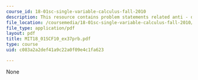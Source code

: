 ```yaml
---
course_id: 18-01sc-single-variable-calculus-fall-2010
description: This resource contains problem statements related anti - derivative rules.
file_location: /coursemedia/18-01sc-single-variable-calculus-fall-2010/c083a2a2def41a9c22a0f09e4c1fa623_MIT18_01SCF10_ex37prb.pdf
file_type: application/pdf
layout: pdf
title: MIT18_01SCF10_ex37prb.pdf
type: course
uid: c083a2a2def41a9c22a0f09e4c1fa623

---
```

None